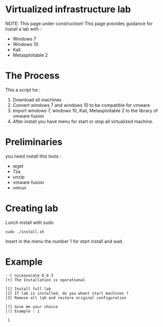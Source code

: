 
# Virtualized infrastructure lab
NOTE: This page under construction!
This page provides guidance for install a lab with :
- Windows 7
- Windows 10
- Kali
- Metasploitable 2



# The Process
This a script he :
1. Download all machines
2. Convert windows 7 and windows 10 to be compatible for vmware
3. Import windows 7, windows 10, Kali, Metasploitable 2 to the library of vmware fusion
4. After install you have menu for start or stop all virtualized machine.

# Preliminaries
you need install this tools : 
- wget 
- 7za 
- unzip 
- vmware fusion
- vmrun

# Creating lab
Lunch install with sudo 
```
sudo ./install.sh
```
Insert in the menu the number 1 for start install and wait.

# Example
```
--[ niceavocate 0.0.3
[+] The Installation is operational

[1] Install full lab
[2] If lab is installed, do you whant start machines ?
[3] Remove all lab and restore original configuration

[?] Give me your choice
[!] Example : 1
```
```
 1
 ```
